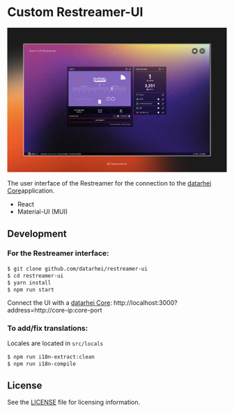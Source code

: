 # Custom Restreamer-UI

![RestreamerUI](RestreamerUI.jpeg)

The user interface of the Restreamer for the connection to the [datarhei Core](https://github.com/datarhei/core)application.

- React
- Material-UI (MUI)

## Development

### For the Restreamer interface:

```
$ git clone github.com/datarhei/restreamer-ui
$ cd restreamer-ui
$ yarn install
$ npm run start
```

Connect the UI with a [datarhei Core](https://github.com/datarhei/core):
http://localhost:3000?address=http://core-ip:core-port

### To add/fix translations:
Locales are located in `src/locals`
```
$ npm run i18n-extract:clean
$ npm run i18n-compile
```

## License
See the [LICENSE](./LICENSE) file for licensing information.
